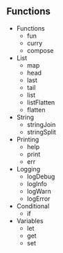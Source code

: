 ## Functions

* Functions
  * fun
  * curry
  * compose
* List
  * map
  * head
  * last
  * tail
  * list
  * listFlatten
  * flatten
* String
  * stringJoin
  * stringSplit
* Printing
  * help
  * print 
  * err
* Logging
  * logDebug
  * logInfo
  * logWarn
  * logError
* Conditional
  * if
* Variables
  * let
  * get
  * set
